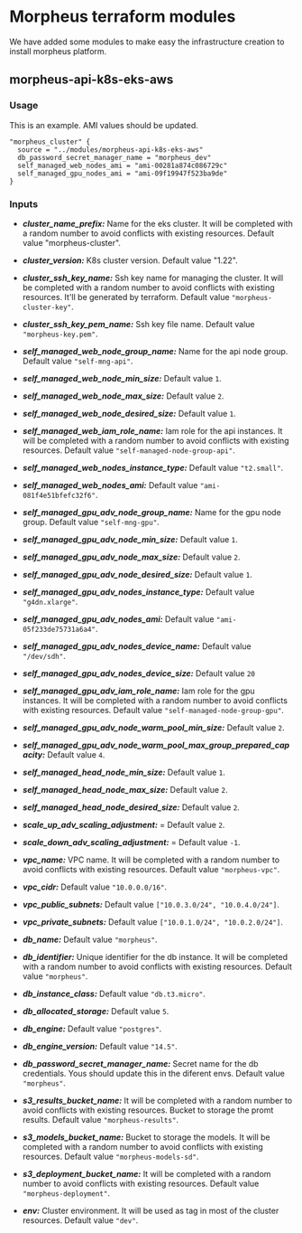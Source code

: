 # Morpheus terraform modules

We have added some modules to make easy the infrastructure creation to install morpheus platform.

## morpheus-api-k8s-eks-aws

### Usage

This is an example. AMI values should be updated.

```
"morpheus_cluster" {
  source = "../modules/morpheus-api-k8s-eks-aws"
  db_password_secret_manager_name = "morpheus_dev"
  self_managed_web_nodes_ami = "ami-00281a874c086729c"
  self_managed_gpu_nodes_ami = "ami-09f19947f523ba9de"
}
```

### Inputs

* ***cluster_name_prefix:*** Name for the eks cluster. It will be completed with a random number to avoid conflicts with existing resources. Default value "morpheus-cluster". 

* ***cluster_version:*** K8s cluster version. Default value "1.22".

* ***cluster_ssh_key_name:*** Ssh key name for managing the cluster. It will be completed with a random number to avoid conflicts with existing resources. It'll be generated by terraform. Default value ```"morpheus-cluster-key"```.

* ***cluster_ssh_key_pem_name:*** Ssh key file name. Default value ```"morpheus-key.pem"```.

* ***self_managed_web_node_group_name:*** Name for the api node group. Default value ```"self-mng-api"```.

* ***self_managed_web_node_min_size:*** Default value ```1```.

* ***self_managed_web_node_max_size:*** Default value ```2```.

* ***self_managed_web_node_desired_size:*** Default value ```1```.

* ***self_managed_web_iam_role_name:*** Iam role for the api instances. It will be completed with a random number to avoid conflicts with existing resources. Default value ```"self-managed-node-group-api"```.

* ***self_managed_web_nodes_instance_type:***  Default value ```"t2.small"```.

* ***self_managed_web_nodes_ami:*** Default value ```"ami-081f4e51bfefc32f6"```.

* ***self_managed_gpu_adv_node_group_name:*** Name for the gpu node group. Default value ```"self-mng-gpu"```.

* ***self_managed_gpu_adv_node_min_size:*** Default value ```1```.

* ***self_managed_gpu_adv_node_max_size:*** Default value ```2```.

* ***self_managed_gpu_adv_node_desired_size:*** Default value ```1```.

* ***self_managed_gpu_adv_nodes_instance_type:*** Default value ```"g4dn.xlarge"```.

* ***self_managed_gpu_adv_nodes_ami:*** Default value ```"ami-05f233de75731a6a4"```.

* ***self_managed_gpu_adv_nodes_device_name:*** Default value ```"/dev/sdh"```.

* ***self_managed_gpu_adv_nodes_device_size:*** Default value ```20```

* ***self_managed_gpu_adv_iam_role_name:*** Iam role for the gpu instances. It will be completed with a random number to avoid conflicts with existing resources. Default value ```"self-managed-node-group-gpu"```.

* ***self_managed_gpu_adv_node_warm_pool_min_size:*** Default value ```2```.

* ***self_managed_gpu_adv_node_warm_pool_max_group_prepared_capacity:*** Default value ```4```.

* ***self_managed_head_node_min_size:*** Default value ```1```.

* ***self_managed_head_node_max_size:*** Default value ```2```.

* ***self_managed_head_node_desired_size:*** Default value ```2```.

* ***scale_up_adv_scaling_adjustment:*** = Default value ```2```.

* ***scale_down_adv_scaling_adjustment:*** = Default value ```-1```.

* ***vpc_name:*** VPC name. It will be completed with a random number to avoid conflicts with existing resources. Default value ```"morpheus-vpc"```.

* ***vpc_cidr:*** Default value ```"10.0.0.0/16"```.

* ***vpc_public_subnets:*** Default value ```["10.0.3.0/24", "10.0.4.0/24"]```.

* ***vpc_private_subnets:*** Default value ```["10.0.1.0/24", "10.0.2.0/24"]```.

* ***db_name:*** Default value ```"morpheus"```.

* ***db_identifier:*** Unique identifier for the db instance. It will be completed with a random number to avoid conflicts with existing resources. Default value ```"morpheus"```.

* ***db_instance_class:*** Default value ```"db.t3.micro"```.

* ***db_allocated_storage:*** Default value ```5```.

* ***db_engine:*** Default value ```"postgres"```.

* ***db_engine_version:*** Default value ```"14.5"```.

* ***db_password_secret_manager_name:*** Secret name for the db credentials. Yous should update this in the diferent envs. Default value ```"morpheus"```.

* ***s3_results_bucket_name:*** It will be completed with a random number to avoid conflicts with existing resources. Bucket to storage the promt results. Default value ```"morpheus-results"```.

* ***s3_models_bucket_name:*** Bucket to storage the models. It will be completed with a random number to avoid conflicts with existing resources. Default value ```"morpheus-models-sd"```.

* ***s3_deployment_bucket_name:*** It will be completed with a random number to avoid conflicts with existing resources. Default value ```"morpheus-deployment"```.

* ***env:*** Cluster environment. It will be used as tag in most of the cluster resources. Default value ```"dev"```.

